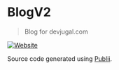 # BlogV2

> Blog for devjugal.com

[![Website](https://img.shields.io/website?down_color=Red&down_message=Down&label=Website&up_color=Green&up_message=Up&url=https%3A%2F%2Fblog.devjugal.com)](https://blog.devjugal.com/)

Source code generated using [Publii](https://github.com/GetPublii/Publii).
